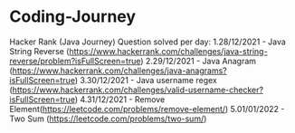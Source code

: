 # Coding-Journey
Hacker Rank (Java Journey)
  Question solved per day:
    1.28/12/2021 - Java String Reverse (https://www.hackerrank.com/challenges/java-string-reverse/problem?isFullScreen=true)
    2.29/12/2021 - Java Anagram (https://www.hackerrank.com/challenges/java-anagrams?isFullScreen=true)
    3.30/12/2021 - Java username regex (https://www.hackerrank.com/challenges/valid-username-checker?isFullScreen=true)
    4.31/12/2021 - Remove Element(https://leetcode.com/problems/remove-element/)
    5.01/01/2022 - Two Sum (https://leetcode.com/problems/two-sum/)
